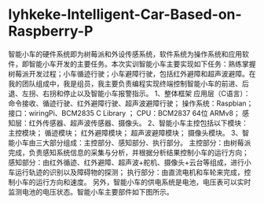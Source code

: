 # lyhkeke-Intelligent-Car-Based-on-Raspberry-P
智能小车的硬件系统即为树莓派和外设传感系统，软件系统为操作系统和应用软件，即智能小车开发的主要任务。本次实训智能小车主要实现如下任务：熟练掌握树莓派开发过程；小车循迹行驶；小车避障行驶，包括红外避障和超声波避障。在我的团队组成中，我是组员，我主要负责编程实现终端控制智能小车的前进、后退、左拐、右拐和停止以及智能小车报警指示。
1、整体框架
应用层（C语言）：命令接收、循迹行驶、红外避障行驶、超声波避障行驶；
操作系统：Raspbian；
接口：wiringPi、BCM2835 C Library ；
CPU：BCM2837 64位 ARMv8；
感知层：红外传感器、超声波传感器、摄像头。
2、智能小车主控包括以下模块：
主控模块；
循迹模块；
红外避障模块；
超声波避障模块；
摄像头模块。
3、智能小车由三大部分组成：主控部分、感知部分、执行部分。
主控部分：由树莓派完成，负责感知系统信息的采集与分析，并根据分析结果控制小车的运行方向；
感知部分：由红外循迹、红外避障、超声波+舵机、摄像头+云台等组成，进行小车运行轨迹的识别以及障碍物的探测；
执行部分：由直流电机和车轮来完成，控制小车的运行方向和速度。
另外，智能小车的供电系统是电池，电压表可以实时监测电池的电压状态。智能小车主要部件如下图所示。
